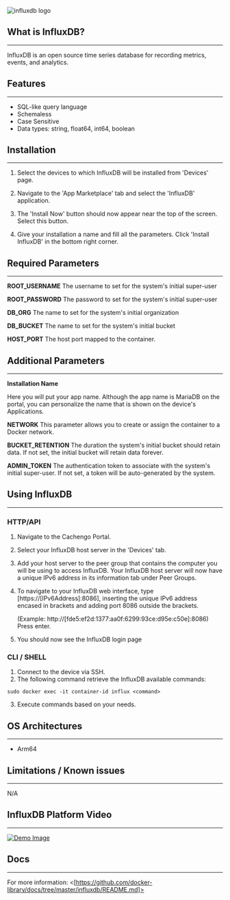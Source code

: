 ﻿
![influxdb logo](https://www.influxdata.com/wp-content/uploads/influxdata_full_navy.svg "InfluxDB Logo")

## What is InfluxDB?
---


InfluxDB is an open source time series database for recording metrics, events, and analytics.

## Features
---

-  SQL-like query language
- Schemaless
- Case Sensitive
- Data types: string, float64, int64, boolean

## Installation
---


1. Select the devices to which InfluxDB will be installed from 'Devices' page. 

2. Navigate to the 'App Marketplace' tab and select the 'InfluxDB' application.

3. The 'Install Now' button should now appear near the top of the screen. Select this button.

4. Give your installation a name and fill all the parameters. Click 'Install InfluxDB' in the bottom right corner.



## Required Parameters
---


 **ROOT_USERNAME**
The username to set for the system's initial super-user

**ROOT_PASSWORD**
The password to set for the system's initial super-user

**DB_ORG**
The name to set for the system's initial organization

**DB_BUCKET**
The name to set for the system's initial bucket

**HOST_PORT**
The host port mapped to the container. 

## Additional Parameters
---

**Installation Name**

Here you will put your app name. Although the app name is MariaDB on the portal, you can personalize the name that is shown on the device's Applications.

**NETWORK**
This parameter allows you to create or assign the container to a Docker network. 

**BUCKET_RETENTION** 
The duration the system's initial bucket should retain data. If not set, the initial bucket will retain data forever.

**ADMIN_TOKEN**
The authentication token to associate with the system's initial super-user. If not set, a token will be auto-generated by the system.



## Using InfluxDB
---

### HTTP/API

1. Navigate to the Cachengo Portal.
2. Select your InfluxDB host server in the 'Devices' tab.
3. Add your host server to the peer group that contains the computer you will be using to access InfluxDB. Your InfluxDB host server will now have a unique IPv6 address in its information tab under Peer Groups.
4. To navigate to your InfluxDB web interface, type [https://[IPv6Address]:8086], inserting the unique IPv6 address encased in brackets and adding port 8086 outside the brackets.

	(Example: http://[fde5:ef2d:1377:aa0f:6299:93ce:d95e:c50e]:8086) Press enter.

5. You should now see the InfluxDB login page


### CLI / SHELL

1. Connect to the device via SSH. 
2. The following command retrieve the InfluxDB available commands:

```console
sudo docker exec -it container-id influx <command>
```
3. Execute commands based on your needs. 

## OS Architectures
---
 - Arm64

## Limitations / Known issues
---
N/A
 
## InfluxDB Platform  Video
---


[![Demo Image](http://img.youtube.com/vi/-gF-Jsk85bQ/0.jpg)](https://www.youtube.com/watch?v=-gF-Jsk85bQ)

## Docs
---

For more information: <[https://github.com/docker-library/docs/tree/master/influxdb/README.md]>

